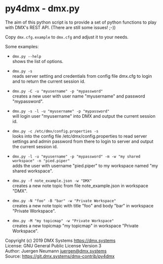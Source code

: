 py4dmx - dmx.py
===============


The aim of this python script is to provide a set of python functions to play
with DMX's REST API. (There are still some issues! ;-))

Copy `dmx.cfg.example` to `dmx.cfg` and adjust it to your needs.


Some examples:

 * `dmx.py --help`  
   shows the list of options.

 * `dmx.py -s`  
   reads server setting and credentials from config file dmx.cfg to login and to return
   the current session id.

 * `dmx.py -C -u "myusername" -p "mypassword"`  
   creates a new user with user name "myusername" and password "mypassword".

 * `dmx.py -s -l -u "myusername" -p "mypassword"`  
   will login user "myusername" into DMX and output the current session id.

 * `dmx.py -c /etc/dmx/config.properties -s`  
   looks into the config file /etc/dmx/config.properties to read server settings and 
   admin password from there to login to server and output the current session id.

 * `dmx.py -l -u "myusername" -p "mypassword" -m -w "my shared workspace" -n "pied.piper"`  
   adds the user with username "pied.piper" to my workspace named "my shared workspace".

 * `dmx.py -f note_example.json -w "DMX"`  
   creates a new note topic from file note_example.json in workspace "DMX".

 * `dmx.py -N "foo" -B "bar" -w "Private Workspace"`  
   creates a new note topic with title "foo" and body "bar" in workspace "Private Workspace".

 * `dmx.py -M "my topicmap" -w "Private Workspace"`  
   creates a new topicmap "my topicmap" in workspace "Private Workspace".



Copyright (c) 2019 DMX Systems <https://dmx.systems>    
License: GNU General Public License Version 3    
Author: Juergen Neumann <juergen@dmx.systems>    
Source: https://git.dmx.systems/dmx-contrib/py4dmx
